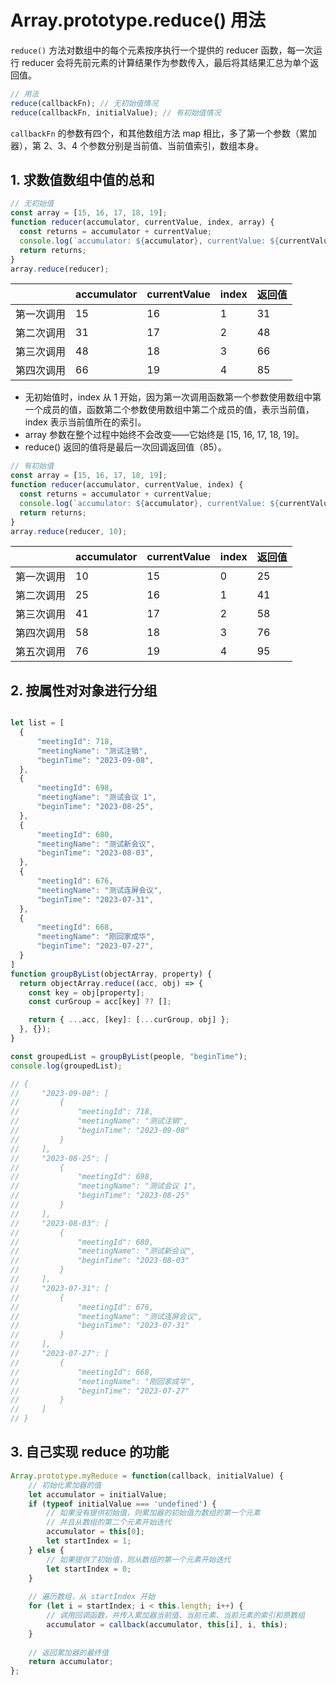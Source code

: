 # Array.prototype.reduce() 用法

`reduce()` 方法对数组中的每个元素按序执行一个提供的 reducer 函数，每一次运行 reducer 会将先前元素的计算结果作为参数传入，最后将其结果汇总为单个返回值。

```javascript
// 用法
reduce(callbackFn); // 无初始值情况
reduce(callbackFn, initialValue); // 有初始值情况
```

`callbackFn` 的参数有四个，和其他数组方法 map 相比，多了第一个参数（累加器），第 2、3、4 个参数分别是当前值、当前值索引，数组本身。

## 1. 求数值数组中值的总和

```javascript
// 无初始值
const array = [15, 16, 17, 18, 19];
function reducer(accumulator, currentValue, index, array) {
  const returns = accumulator + currentValue;
  console.log(`accumulator: ${accumulator}, currentValue: ${currentValue}, index: ${index}, array: ${array}, returns: ${returns}`);
  return returns;
}
array.reduce(reducer);
```

|            | accumulator | currentValue | index | 返回值 |
| ---------- | ----------- | ------------ | ----- | ------ |
| 第一次调用 | 15          | 16           | 1     | 31     |
| 第二次调用 | 31          | 17           | 2     | 48     |
| 第三次调用 | 48          | 18           | 3     | 66     |
| 第四次调用 | 66          | 19           | 4     | 85     |

- 无初始值时，index 从 1 开始，因为第一次调用函数第一个参数使用数组中第一个成员的值，函数第二个参数使用数组中第二个成员的值，表示当前值，index 表示当前值所在的索引。
- array 参数在整个过程中始终不会改变——它始终是 [15, 16, 17, 18, 19]。
- reduce() 返回的值将是最后一次回调返回值（85）。

```javascript
// 有初始值
const array = [15, 16, 17, 18, 19];
function reducer(accumulator, currentValue, index) {
  const returns = accumulator + currentValue;
  console.log(`accumulator: ${accumulator}, currentValue: ${currentValue}, index: ${index}, returns: ${returns}`);
  return returns;
}
array.reduce(reducer, 10);
```

|            | accumulator | currentValue | index | 返回值 |
| ---------- | ----------- | ------------ | ----- | ------ |
| 第一次调用 | 10          | 15           | 0     | 25     |
| 第二次调用 | 25          | 16           | 1     | 41     |
| 第三次调用 | 41          | 17           | 2     | 58     |
| 第四次调用 | 58          | 18           | 3     | 76     |
| 第五次调用 | 76          | 19           | 4     | 95     |

## 2. 按属性对对象进行分组

```javascript

let list = [
  {
      "meetingId": 718,
      "meetingName": "测试注销",
      "beginTime": "2023-09-08",
  },
  {
      "meetingId": 698,
      "meetingName": "测试会议 1",
      "beginTime": "2023-08-25",
  },
  {
      "meetingId": 680,
      "meetingName": "测试新会议",
      "beginTime": "2023-08-03",
  },
  {
      "meetingId": 676,
      "meetingName": "测试连屏会议",
      "beginTime": "2023-07-31",
  },
  {
      "meetingId": 668,
      "meetingName": "刚回家成华",
      "beginTime": "2023-07-27",
  }
]
function groupByList(objectArray, property) {
  return objectArray.reduce((acc, obj) => {
    const key = obj[property];
    const curGroup = acc[key] ?? [];

    return { ...acc, [key]: [...curGroup, obj] };
  }, {});
}

const groupedList = groupByList(people, "beginTime");
console.log(groupedList);

// {
//     "2023-09-08": [
//         {
//             "meetingId": 718,
//             "meetingName": "测试注销",
//             "beginTime": "2023-09-08"
//         }
//     ],
//     "2023-08-25": [
//         {
//             "meetingId": 698,
//             "meetingName": "测试会议 1",
//             "beginTime": "2023-08-25"
//         }
//     ],
//     "2023-08-03": [
//         {
//             "meetingId": 680,
//             "meetingName": "测试新会议",
//             "beginTime": "2023-08-03"
//         }
//     ],
//     "2023-07-31": [
//         {
//             "meetingId": 676,
//             "meetingName": "测试连屏会议",
//             "beginTime": "2023-07-31"
//         }
//     ],
//     "2023-07-27": [
//         {
//             "meetingId": 668,
//             "meetingName": "刚回家成华",
//             "beginTime": "2023-07-27"
//         }
//     ]
// }
```

## 3. 自己实现 reduce 的功能

```javascript
Array.prototype.myReduce = function(callback, initialValue) {  
    // 初始化累加器的值  
    let accumulator = initialValue;  
    if (typeof initialValue === 'undefined') {  
        // 如果没有提供初始值，则累加器的初始值为数组的第一个元素  
        // 并且从数组的第二个元素开始迭代  
        accumulator = this[0];  
        let startIndex = 1;  
    } else {  
        // 如果提供了初始值，则从数组的第一个元素开始迭代  
        let startIndex = 0;  
    }  
  
    // 遍历数组，从 startIndex 开始  
    for (let i = startIndex; i < this.length; i++) {  
        // 调用回调函数，并传入累加器当前值、当前元素、当前元素的索引和原数组  
        accumulator = callback(accumulator, this[i], i, this);  
    }  
  
    // 返回累加器的最终值  
    return accumulator;  
};
```